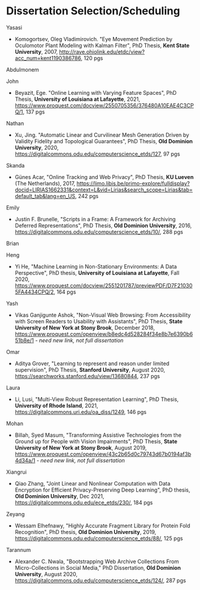 # Dissertation Selection/Scheduling

Yasasi
* Komogortsev, Oleg Vladimirovich. "Eye Movement Prediction by Oculomotor Plant Modeling with Kalman Filter", PhD Thesis, **Kent State University**, 2007, http://rave.ohiolink.edu/etdc/view?acc_num=kent1190386786, 120 pgs

Abdulmonem

John
* Beyazit, Ege. "Online Learning with Varying Feature Spaces", PhD Thesis, **University of Louisiana at Lafayette**, 2021, https://www.proquest.com/docview/2550705356/376480A10EAE4C3CPQ/1, 137 pgs

Nathan
* Xu, Jing. "Automatic Linear and Curvilinear Mesh Generation Driven by Validity Fidelity and Topological Guarantees", PhD Thesis, **Old Dominion University**, 2020, https://digitalcommons.odu.edu/computerscience_etds/127, 97 pgs

Skanda
* Günes Acar, "Online Tracking and Web Privacy", PhD Thesis, **KU Lueven** (The Netherlands), 2017, https://limo.libis.be/primo-explore/fulldisplay?docid=LIRIAS1662331&context=L&vid=Lirias&search_scope=Lirias&tab=default_tab&lang=en_US, 242 pgs

Emily
* Justin F. Brunelle, "Scripts in a Frame: A Framework for Archiving Deferred Representations", PhD Thesis, **Old Dominion University**, 2016, https://digitalcommons.odu.edu/computerscience_etds/10/, 288 pgs

Brian

Heng
* Yi He, "Machine Learning in Non-Stationary Environments: A Data Perspective", PhD thesis, **University of Louisiana at Lafayette**, Fall 2020, 
https://www.proquest.com/docview/2551201787/previewPDF/D7F210305FA4434CPQ/2, 164 pgs

Yash
* Vikas Ganjigunte Ashok, "Non-Visual Web Browsing: From Accessibility with Screen Readers to Usability with Assistants", PhD Thesis,  **State University of New York at Stony Brook**, December 2018, https://www.proquest.com/openview/b8edc4d528284f34e8b7e6390b651b8e/1 - *need new link, not full dissertation*

Omar
* Aditya Grover,  "Learning to represent and reason under limited supervision", PhD Thesis, **Stanford University**, August 2020, https://searchworks.stanford.edu/view/13680844, 237 pgs

Laura
* Li, Lusi, "Multi-View Robust Representation Learning", PhD Thesis, **University of Rhode Island**, 2021, https://digitalcommons.uri.edu/oa_diss/1249, 146 pgs

Mohan
* Billah, Syed Masum, "Transforming Assistive Technologies from the Ground up for People with Vision Impairments", PhD Thesis, **State University of New York at Stony Brook**, August 2019, https://www.proquest.com/openview/43c2b65d0c79743d67b0194af3b4d34a/1 - *need new link, not full dissertation*

Xiangrui
* Qiao Zhang, "Joint Linear and Nonlinear Computation with Data Encryption for Efficient Privacy-Preserving Deep Learning", PhD thesis, **Old Dominion University**, Dec 2021, https://digitalcommons.odu.edu/ece_etds/230/, 184 pgs

Zeyang
*  Wessam Elhefnawy, "Highly Accurate Fragment Library for Protein Fold Recognition", PhD thesis, **Old Dominion University**, 2019, https://digitalcommons.odu.edu/computerscience_etds/88/, 125 pgs

Tarannum
* Alexander C. Nwala, "Bootstrapping Web Archive Collections From Micro-Collections in Social Media," PhD Dissertation, **Old Dominion University**, August 2020, https://digitalcommons.odu.edu/computerscience_etds/124/, 287 pgs
